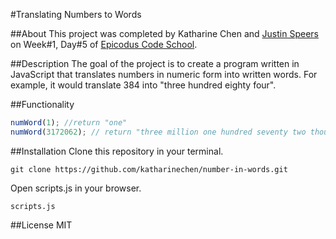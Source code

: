 #Translating Numbers to Words 

##About 
This project was completed by Katharine Chen and [Justin Speers](https://github.com/jaspeers) on Week#1, Day#5 of [Epicodus Code School](http://www.epicodus.com/). 

##Description
The goal of the project is to create a program written in JavaScript that translates numbers in numeric form into written words. For example, it would translate 384 into "three hundred eighty four". 

##Functionality

```javascript
numWord(1); //return "one"
numWord(3172062); // return "three million one hundred seventy two thousand sixty two" 
```

##Installation 
Clone this repository in your terminal.

    git clone https://github.com/katharinechen/number-in-words.git

Open scripts.js in your browser. 
    
    scripts.js

##License 
MIT 



